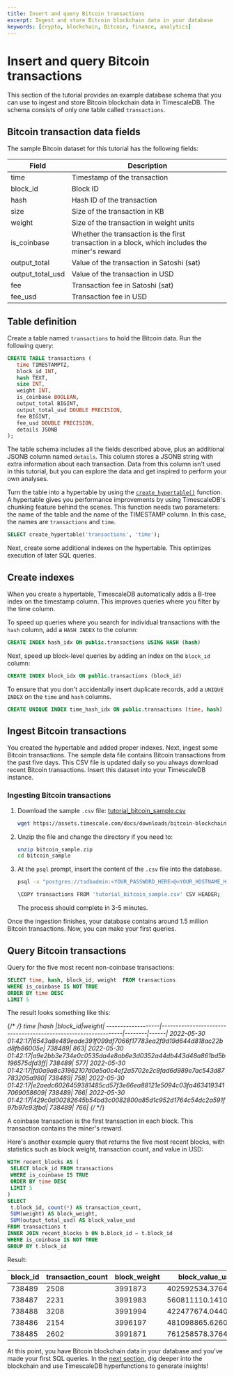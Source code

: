```yaml
---
title: Insert and query Bitcoin transactions
excerpt: Ingest and store Bitcoin blockchain data in your database
keywords: [crypto, blockchain, Bitcoin, finance, analytics]
---
```


# Insert and query Bitcoin transactions

This section of the tutorial provides an example database schema that you can
use to ingest and store Bitcoin blockchain data in TimescaleDB. The schema
consists of only one table called `transactions`.

## Bitcoin transaction data fields

The sample Bitcoin dataset for this tutorial has the following fields:

| Field | Description |
|---|---|
| time | Timestamp of the transaction |
| block_id | Block ID |
| hash | Hash ID of the transaction |
| size | Size of the transaction in KB |
| weight | Size of the transaction in weight units |
| is_coinbase | Whether the transaction is the first transaction in a block, which includes the miner's reward |
| output_total | Value of the transaction in Satoshi (sat) |
| output_total_usd | Value of the transaction in USD |
| fee | Transaction fee in Satoshi (sat) |
| fee_usd | Transaction fee in USD |

## Table definition

Create a table named `transactions` to hold the Bitcoin data.
Run the following query:

```sql
CREATE TABLE transactions (
   time TIMESTAMPTZ,
   block_id INT,
   hash TEXT,
   size INT,
   weight INT,
   is_coinbase BOOLEAN,
   output_total BIGINT,
   output_total_usd DOUBLE PRECISION,
   fee BIGINT,
   fee_usd DOUBLE PRECISION,
   details JSONB
);
```

The table schema includes all the fields described above, plus an additional JSONB
column named `details`. This column stores a JSONB string with extra
information about each transaction. Data from this column isn't used in this
tutorial, but you can explore the data and get inspired to perform your own
analyses.

Turn the table into a hypertable by using the
[`create_hypertable()`][create_hypertable] function.
A hypertable gives you performance improvements by using
TimescaleDB's chunking feature behind the scenes.
This function needs two
parameters: the name of the table and the name of the TIMESTAMP
column. In this case, the names are `transactions` and `time`.

```sql
SELECT create_hypertable('transactions', 'time');
```

Next, create some additional indexes on
the hypertable. This optimizes execution of later SQL queries.

## Create indexes

When you create a hypertable, TimescaleDB automatically adds a B-tree index
on the timestamp column. This improves queries
where you filter by the time column.

To speed up queries where you search for
individual transactions with the `hash` column, add a `HASH INDEX` to
the column:

```sql
CREATE INDEX hash_idx ON public.transactions USING HASH (hash)
```

Next, speed up block-level queries by adding an index on the `block_id` column:

```sql
CREATE INDEX block_idx ON public.transactions (block_id)
```

To ensure that you don't accidentally insert duplicate records,
add a `UNIQUE INDEX` on the `time` and `hash` columns.

```sql
CREATE UNIQUE INDEX time_hash_idx ON public.transactions (time, hash)
```

## Ingest Bitcoin transactions

You created the hypertable and added proper indexes.
Next, ingest some Bitcoin transactions. The sample data file
contains Bitcoin transactions from the past five days. This CSV file is
updated daily so you always download recent Bitcoin transactions.
Insert this dataset into your TimescaleDB instance.

<Procedure>

### Ingesting Bitcoin transactions

1.  Download the sample `.csv` file: <Tag type="download">[tutorial_bitcoin_sample.csv](https://assets.timescale.com/docs/downloads/bitcoin-blockchain/bitcoin_sample.zip)</Tag>

    ```bash
    wget https://assets.timescale.com/docs/downloads/bitcoin-blockchain/bitcoin_sample.zip
    ```

1.  Unzip the file and change the directory if you need to:

    ```bash
    unzip bitcoin_sample.zip
    cd bitcoin_sample
    ```

1.  At the `psql` prompt, insert the content of the `.csv` file into the database.

    ```bash
    psql -x "postgres://tsdbadmin:<YOUR_PASSWORD_HERE>@<YOUR_HOSTNAME_HERE>:<YOUR_PORT_HERE>/tsdb?sslmode=require"
    
    \COPY transactions FROM 'tutorial_bitcoin_sample.csv' CSV HEADER;
    ```

    The process should complete in 3-5 minutes.

</Procedure>

Once the ingestion finishes, your database contains around 1.5 million Bitcoin
transactions. Now, you can make your first queries.

## Query Bitcoin transactions

Query for the five most recent non-coinbase transactions:

```sql
SELECT time, hash, block_id, weight  FROM transactions 
WHERE is_coinbase IS NOT TRUE
ORDER BY time DESC
LIMIT 5
```

The result looks something like this:

{/* <!-- vale Google.Units = NO --> */}
time               |hash                                                            |block_id|weight|
-------------------|----------------------------------------------------------------|--------|------|
2022-05-30 01:42:17|6543a8e489eade391f099df7066f17783ea2f9d19d644d818ac22bd8fb86005e|  738489|   863|
2022-05-30 01:42:17|a9e2bb3e734e0c0535da4e8ab6e3d0352a44db443d48a861bd5b196575dfd3ff|  738489|   577|
2022-05-30 01:42:17|fd0a9a8c31962107d0a5a0c4ef2a5702e2c9fad6d989e7ac543d87783205a980|  738489|   758|
2022-05-30 01:42:17|e2aedc6026459381485cd57f3e66ea88121e5094c03fa4634193417069058609|  738489|   766|
2022-05-30 01:42:17|429c0d00282645b54bd3c0082800a85d1c952d1764c54dc2a591f97b97c93fbd|  738489|   766|
{/* <!-- vale Google.Units = YES --> */}

<Highlight type="note">
A coinbase transaction is the first transaction in each block. This transaction contains the miner's reward.
</Highlight>

Here's another example query that returns the five most recent blocks, with
statistics such as block weight, transaction count, and value in USD:

```sql
WITH recent_blocks AS (
 SELECT block_id FROM transactions 
 WHERE is_coinbase IS TRUE
 ORDER BY time DESC 
 LIMIT 5
) 
SELECT
 t.block_id, count(*) AS transaction_count,
 SUM(weight) AS block_weight,
 SUM(output_total_usd) AS block_value_usd
FROM transactions t
INNER JOIN recent_blocks b ON b.block_id = t.block_id
WHERE is_coinbase IS NOT TRUE
GROUP BY t.block_id
```

Result:

block_id|transaction_count|block_weight|block_value_usd   |
--------|-----------------|------------|------------------|
  738489|             2508|     3991873|402592534.37649953|
  738487|             2231|     3991983| 560811110.1410986|
  738488|             3208|     3991994| 422477674.0440979|
  738486|             2154|     3996197| 481098865.6260999|
  738485|             2602|     3991871| 761258578.3764017|

At this point, you have Bitcoin blockchain data in your database and you've made
your first SQL queries. In the [next section][next-section], dig deeper into the blockchain and use
TimescaleDB hyperfunctions to generate insights!

[create_hypertable]: /api/:currentVersion:/hypertable/create_hypertable/
[next-section]: /timescaledb/:currentVersion:/tutorials/analyze-bitcoin-blockchain/analyze-blockchain/
